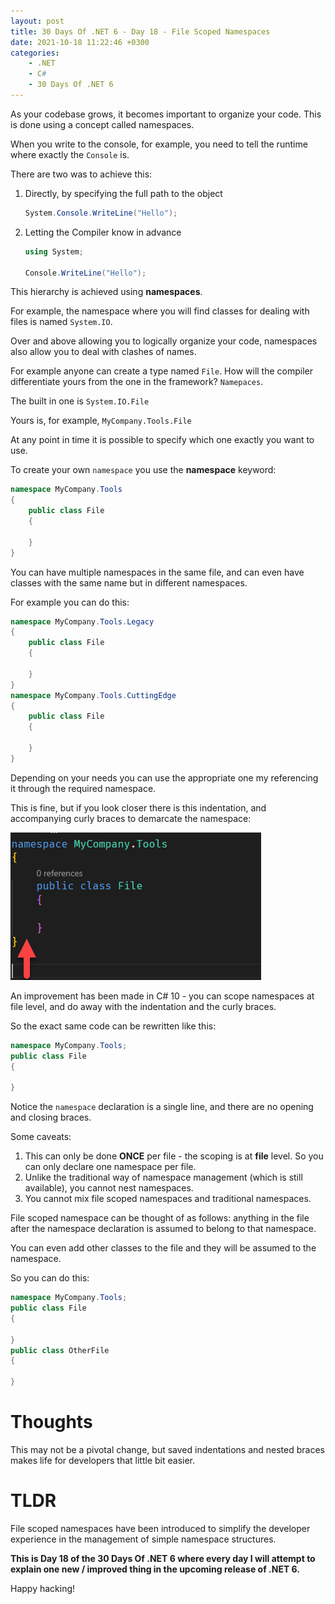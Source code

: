 ```yaml
---
layout: post
title: 30 Days Of .NET 6 - Day 18 - File Scoped Namespaces
date: 2021-10-18 11:22:46 +0300
categories:
    - .NET
    - C#
    - 30 Days Of .NET 6
---
```

As your codebase grows, it becomes important to organize your code. This is done using a concept called namespaces.

When you write to the console, for example, you need to tell the runtime where exactly the `Console` is.

There are two was to achieve this:

1. Directly, by specifying the full path to the object
    ```csharp
    System.Console.WriteLine("Hello");
    ```

2. Letting the Compiler know in advance
    ```csharp
    using System;

    Console.WriteLine("Hello");
    ```

    
This hierarchy is achieved using **namespaces**.

For example, the namespace where you will find classes for dealing with files is named `System.IO`.

Over and above allowing you to logically organize your code, namespaces also allow you to deal with clashes of names.

For example anyone can create a type named `File`. How will the compiler differentiate yours from the one in the framework? `Namepaces`.

The built in one is `System.IO.File`

Yours is, for example, `MyCompany.Tools.File`

At any point in time it is possible to specify which one exactly you want to use.

To create your own `namespace` you use the **namespace** keyword:

```csharp
namespace MyCompany.Tools
{
    public class File
    {

    }
}
```

You can have multiple namespaces in the same file, and can even have classes with the same name but in different namespaces.

For example you can do this:

```csharp
namespace MyCompany.Tools.Legacy
{
    public class File
    {

    }
}
namespace MyCompany.Tools.CuttingEdge
{
    public class File
    {

    }
}
```

Depending on your needs you can use the appropriate one my referencing it through the required namespace.

This is fine, but if you look closer there is this indentation, and accompanying curly braces to demarcate the namespace:

![](../images/2021/10/NamespaceIndent.png)

An improvement has been made in C# 10 - you can scope namespaces at file level, and do away with the indentation and the curly braces.

So the exact same code can be rewritten like this:

```csharp
namespace MyCompany.Tools;
public class File
{

}
```

Notice the `namespace` declaration is a single line, and there are no opening and closing braces.

Some caveats:
1. This can only be done **ONCE** per file - the scoping is at **file** level. So you can only declare one namespace per file.
2. Unlike the traditional way of namespace management (which is still available), you cannot nest namespaces.
3. You cannot mix file scoped namespaces and traditional namespaces.

File scoped namespace can be thought of as follows: anything in the file after the namespace declaration is assumed to belong to that namespace.

You can even add other classes to the file and they will be assumed to the namespace.

So you can do this:

```csharp
namespace MyCompany.Tools;
public class File
{

}
public class OtherFile
{

}
```

# Thoughts

This may not be a pivotal change, but saved indentations and nested braces makes life for developers that little bit easier.

# TLDR
File scoped namespaces have been introduced to simplify the developer experience in the management of simple namespace structures.

**This is Day 18 of the 30 Days Of .NET 6 where every day I will attempt to explain one new / improved thing in the upcoming release of .NET 6.**

Happy hacking!